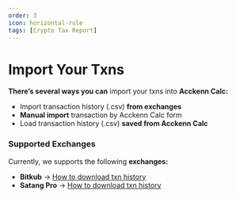 ```yaml
---
order: 3
icon: horizontal-rule
tags: [Crypto Tax Report]
---
```


# Import Your Txns

**There’s several ways you can** import your txns into **Acckenn Calc:**

- Import transaction history (.csv) **from exchanges**
- **Manual import** transaction by Acckenn Calc form
- Load transaction history (.csv) **saved from Acckenn Calc**

### Supported Exchanges

Currently, we supports the following **exchanges:**

- **Bitkub** -> [How to download txn history](https://support.bitkub.com/hc/en-us/articles/360000338012-FAQ-Where-can-I-export-my-transaction-history-)
- **Satang Pro** -> [How to download txn history](https://satang.zendesk.com/hc/en-us/articles/6285729839257-How-to-export-coin-transactions-history)